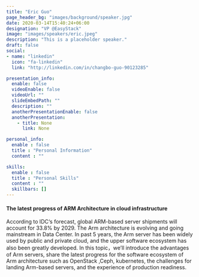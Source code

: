 ```yaml
---
title: "Eric Guo"
page_header_bg: "images/background/speaker.jpg"
date: 2020-03-14T15:40:24+06:00
designation: "VP @EasyStack"
image: "images/speakers/eric.jpeg"
description: "This is a placeholder speaker."
draft: false
social:
- name: "linkedin"
  icon: "fa-linkedin"
  link: "http://linkedin.com/in/changbo-guo-90123285"

presentation_info:
  enable: false
  videoEnable: false
  videoUrl: ""
  slideEmbedPath: ""
  description: ""
  anotherPresentationEnable: false
  anotherPresentation:
    - title: None
      link: None

personal_info:
  enable : false
  title : "Personal Information"
  content : ""

skills:
  enable : false
  title : "Personal Skills"
  content : ""
  skillbars: []
---
```


#### The latest progress of ARM Architecture in cloud infrastructure

According to  IDC‘s forecast, global ARM-based server shipments will account for 33.8% by 2029. The Arm architecture is evolving and going mainstream in Data Center. In past 5 years, the Arm server has been widely used by public and private cloud, and the upper software ecosystem has also been greatly developed.  In this topic，we’ll  introduce the advantages of Arm servers, share the latest progress for the software ecosystem of Arm architecture such as OpenStack ,Ceph, kubernetes,  the challenges for landing Arm-based servers, and the experience of production readiness.
